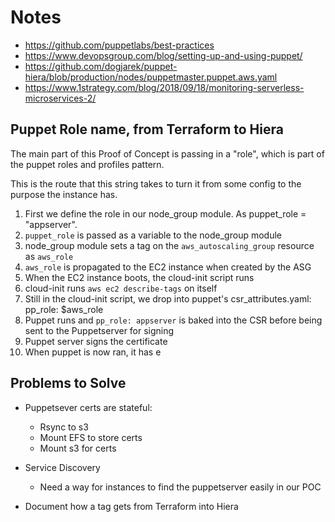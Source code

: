 # Notes

* https://github.com/puppetlabs/best-practices
* https://www.devopsgroup.com/blog/setting-up-and-using-puppet/
* https://github.com/dogjarek/puppet-hiera/blob/production/nodes/puppetmaster.puppet.aws.yaml
* https://www.1strategy.com/blog/2018/09/18/monitoring-serverless-microservices-2/


## Puppet Role name, from Terraform to Hiera

The main part of this Proof of Concept is passing in a "role", which is part of the puppet roles and profiles pattern.

This is the route that this string takes to turn it from some config to the purpose the instance has.

1. First we define the role in our node_group module. As puppet_role = "appserver".
1. `puppet_role` is passed as a variable to the node_group module
1. node_group module sets a tag on the `aws_autoscaling_group` resource as `aws_role`
1. `aws_role` is propagated to the EC2 instance when created by the ASG
1. When the EC2 instance boots, the cloud-init script runs
1. cloud-init runs `aws ec2 describe-tags` on itself
1. Still in the cloud-init script, we drop into puppet's csr_attributes.yaml: pp_role: $aws_role
1. Puppet runs and `pp_role: appserver` is baked into the CSR before being sent to the Puppetserver for signing
1. Puppet server signs the certificate
1. When puppet is now ran, it has e


## Problems to Solve

* Puppetsever certs are stateful:
	- Rsync to s3
	- Mount EFS to store certs
	- Mount s3 for certs

* Service Discovery
	- Need a way for instances to find the puppetserver easily in our POC

* Document how a tag gets from Terraform into Hiera
